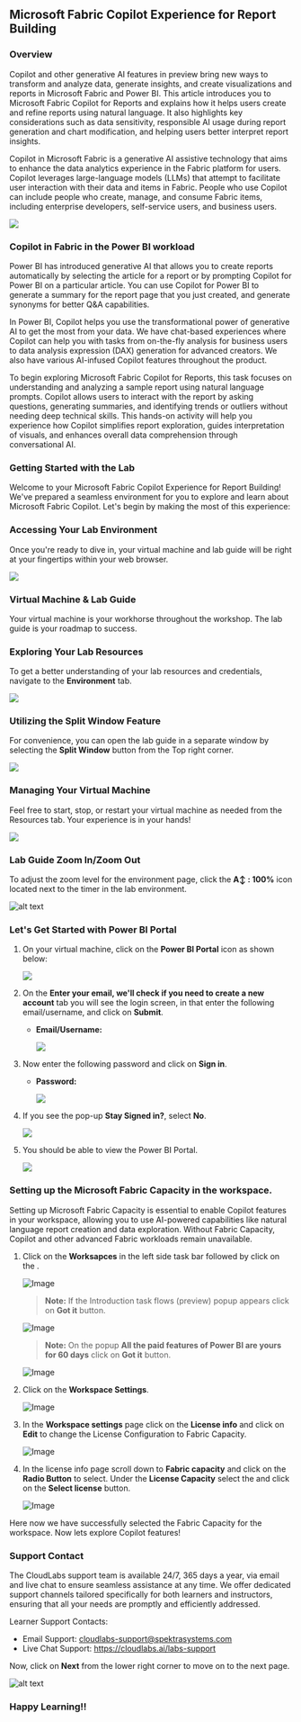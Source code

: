 ## Microsoft Fabric Copilot Experience for Report Building

### Overview
Copilot and other generative AI features in preview bring new ways to transform and analyze data, generate insights, and create visualizations and reports in Microsoft Fabric and Power BI. This article introduces you to Microsoft Fabric Copilot for Reports and explains how it helps users create and refine reports using natural language. It also highlights key considerations such as data sensitivity, responsible AI usage during report generation and chart modification, and helping users better interpret report insights.

Copilot in Microsoft Fabric is a generative AI assistive technology that aims to enhance the data analytics experience in the Fabric platform for users. Copilot leverages large-language models (LLMs) that attempt to facilitate user interaction with their data and items in Fabric. People who use Copilot can include people who create, manage, and consume Fabric items, including enterprise developers, self-service users, and business users.

![](media/fabric-copilot-users-diagram.svg)

### Copilot in Fabric in the Power BI workload

Power BI has introduced generative AI that allows you to create reports automatically by selecting the article for a report or by prompting Copilot for Power BI on a particular article. You can use Copilot for Power BI to generate a summary for the report page that you just created, and generate synonyms for better Q&A capabilities. 

In Power BI, Copilot helps you use the transformational power of generative AI to get the most from your data. We have chat-based experiences where Copilot can help you with tasks from on-the-fly analysis for business users to data analysis expression (DAX) generation for advanced creators. We also have various AI-infused Copilot features throughout the product.

To begin exploring Microsoft Fabric Copilot for Reports, this task focuses on understanding and analyzing a sample report using natural language prompts. Copilot allows users to interact with the report by asking questions, generating summaries, and identifying trends or outliers without needing deep technical skills. This hands-on activity will help you experience how Copilot simplifies report exploration, guides interpretation of visuals, and enhances overall data comprehension through conversational AI.

### Getting Started with the Lab

Welcome to your Microsoft Fabric Copilot Experience for Report Building! We've prepared a seamless environment for you to explore and learn about Microsoft Fabric Copilot. Let's begin by making the most of this experience:

### Accessing Your Lab Environment
 
Once you're ready to dive in, your virtual machine and lab guide will be right at your fingertips within your web browser.
 
![](./Media/23042025(2).png)

### Virtual Machine & Lab Guide
 
Your virtual machine is your workhorse throughout the workshop. The lab guide is your roadmap to success.
 
### Exploring Your Lab Resources
 
To get a better understanding of your lab resources and credentials, navigate to the **Environment** tab.
 
![](./Media/23042025(3).png)

### Utilizing the Split Window Feature

For convenience, you can open the lab guide in a separate window by selecting the **Split Window** button from the Top right corner.

![](media/splitwindow.png)

### Managing Your Virtual Machine

Feel free to start, stop, or restart your virtual machine as needed from the Resources tab. Your experience is in your hands!

![](media/resourcetab.png)

### Lab Guide Zoom In/Zoom Out

To adjust the zoom level for the environment page, click the **A↕ : 100%** icon located next to the timer in the lab environment.

![alt text](media\image-1.png)

### Let's Get Started with Power BI Portal
 
1. On your virtual machine, click on the **Power BI Portal** icon as shown below:
 
   ![](./Media/23042025(6).png)

2. On the **Enter your email, we'll check if you need to create a new account** tab you will see the login screen, in that enter the following email/username, and click on **Submit**.
 
   - **Email/Username:** <inject key="AzureAdUserEmail"></inject>
 
     ![](./Media/23042025(7).png)
 
3. Now enter the following password and click on **Sign in**.
 
   - **Password:** <inject key="AzureAdUserPassword"></inject>
 
     ![](./Media/23042025(8).png)
     
1. If you see the pop-up **Stay Signed in?**, select **No**.

   ![](./Media/23042025(9).png)

1. You should be able to view the Power BI Portal.

   ![](./Media/23042025(10).png)


### Setting up the Microsoft Fabric Capacity in the workspace.

Setting up Microsoft Fabric Capacity is essential to enable Copilot features in your workspace, allowing you to use AI-powered capabilities like natural language report creation and data exploration. Without Fabric Capacity, Copilot and other advanced Fabric workloads remain unavailable.

1. Click on the **Worksapces** in the left side task bar followed by click on the **<inject key= "WorkspaceName" enableCopy="false"/>**.

    ![Image](media/1.1.png)

    >**Note:** If the Introduction task flows (preview) popup appears click on **Got it** button.

    ![Image](media/note1.png)

    >**Note:** On the popup **All the paid features of Power BI are yours for 60 days** click on **Got it** button.

    ![Image](media/note2.png)

2. Click on the **Workspace Settings**. 

    ![Image](media/1.2.png)

3. In the **Workspace settings** page click on the **License info** and click on **Edit** to change the License Configuration to Fabric Capacity.

    ![Image](media/1.3.png)

4. In the license info page scroll down to **Fabric capacity** and click on the **Radio Button** to select. Under the **License Capacity** select the **<inject key= "fabriccapacity" enableCopy="false"/>** and click on the **Select license** button.

    ![Image](media/1.4.png)

Here now we have successfully selected the Fabric Capacity for the workspace. Now lets explore Copilot features!

### Support Contact
 
The CloudLabs support team is available 24/7, 365 days a year, via email and live chat to ensure seamless assistance at any time. We offer dedicated support channels tailored specifically for both learners and instructors, ensuring that all your needs are promptly and efficiently addressed.

Learner Support Contacts:
- Email Support: cloudlabs-support@spektrasystems.com
- Live Chat Support: https://cloudlabs.ai/labs-support

Now, click on **Next** from the lower right corner to move on to the next page.
 
 ![alt text](media/nextpage.png)

### Happy Learning!!
